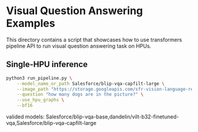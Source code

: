 <!---
Copyright 2021 The HuggingFace Team. All rights reserved.

Licensed under the Apache License, Version 2.0 (the "License");
you may not use this file except in compliance with the License.
You may obtain a copy of the License at

    http://www.apache.org/licenses/LICENSE-2.0

Unless required by applicable law or agreed to in writing, software
distributed under the License is distributed on an "AS IS" BASIS,
WITHOUT WARRANTIES OR CONDITIONS OF ANY KIND, either express or implied.
See the License for the specific language governing permissions and
limitations under the License.
-->

# Visual Question Answering Examples

This directory contains a script that showcases how to use transformers pipeline API to run visual question answering task on HPUs.

## Single-HPU inference

```bash
python3 run_pipeline.py \
    --model_name_or_path Salesforce/blip-vqa-capfilt-large \
    --image_path "https://storage.googleapis.com/sfr-vision-language-research/BLIP/demo.jpg" \
    --question "how many dogs are in the picture?" \
    --use_hpu_graphs \
    --bf16
```
valided models: Salesforce/blip-vqa-base,dandelin/vilt-b32-finetuned-vqa,Salesforce/blip-vqa-capfilt-large
